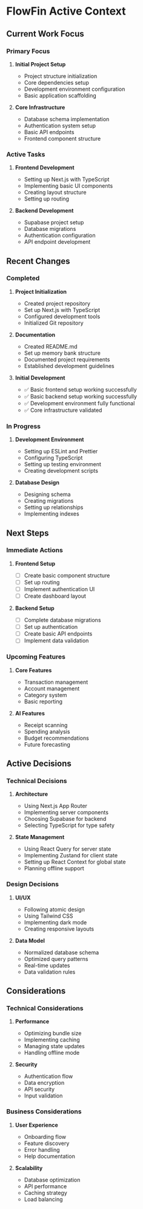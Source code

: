# FlowFin Active Context

## Current Work Focus

### Primary Focus

1. **Initial Project Setup**

   - Project structure initialization
   - Core dependencies setup
   - Development environment configuration
   - Basic application scaffolding

2. **Core Infrastructure**
   - Database schema implementation
   - Authentication system setup
   - Basic API endpoints
   - Frontend component structure

### Active Tasks

1. **Frontend Development**

   - Setting up Next.js with TypeScript
   - Implementing basic UI components
   - Creating layout structure
   - Setting up routing

2. **Backend Development**
   - Supabase project setup
   - Database migrations
   - Authentication configuration
   - API endpoint development

## Recent Changes

### Completed

1. **Project Initialization**

   - Created project repository
   - Set up Next.js with TypeScript
   - Configured development tools
   - Initialized Git repository

2. **Documentation**
   - Created README.md
   - Set up memory bank structure
   - Documented project requirements
   - Established development guidelines

3. **Initial Development**
   - ✅ Basic frontend setup working successfully
   - ✅ Basic backend setup working successfully
   - ✅ Development environment fully functional
   - ✅ Core infrastructure validated

### In Progress

1. **Development Environment**

   - Setting up ESLint and Prettier
   - Configuring TypeScript
   - Setting up testing environment
   - Creating development scripts

2. **Database Design**
   - Designing schema
   - Creating migrations
   - Setting up relationships
   - Implementing indexes

## Next Steps

### Immediate Actions

1. **Frontend Setup**

   - [ ] Create basic component structure
   - [ ] Set up routing
   - [ ] Implement authentication UI
   - [ ] Create dashboard layout

2. **Backend Setup**
   - [ ] Complete database migrations
   - [ ] Set up authentication
   - [ ] Create basic API endpoints
   - [ ] Implement data validation

### Upcoming Features

1. **Core Features**

   - Transaction management
   - Account management
   - Category system
   - Basic reporting

2. **AI Features**
   - Receipt scanning
   - Spending analysis
   - Budget recommendations
   - Future forecasting

## Active Decisions

### Technical Decisions

1. **Architecture**

   - Using Next.js App Router
   - Implementing server components
   - Choosing Supabase for backend
   - Selecting TypeScript for type safety

2. **State Management**
   - Using React Query for server state
   - Implementing Zustand for client state
   - Setting up React Context for global state
   - Planning offline support

### Design Decisions

1. **UI/UX**

   - Following atomic design
   - Using Tailwind CSS
   - Implementing dark mode
   - Creating responsive layouts

2. **Data Model**
   - Normalized database schema
   - Optimized query patterns
   - Real-time updates
   - Data validation rules

## Considerations

### Technical Considerations

1. **Performance**

   - Optimizing bundle size
   - Implementing caching
   - Managing state updates
   - Handling offline mode

2. **Security**
   - Authentication flow
   - Data encryption
   - API security
   - Input validation

### Business Considerations

1. **User Experience**

   - Onboarding flow
   - Feature discovery
   - Error handling
   - Help documentation

2. **Scalability**
   - Database optimization
   - API performance
   - Caching strategy
   - Load balancing
